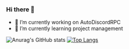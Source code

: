 ### Hi there 👋

- 🔭 I’m currently working on AutoDiscordRPC
- 🌱 I’m currently learning project management



![Anurag's GitHub stats](https://github-readme-stats.vercel.app/api?username=vtrembo&show_icons=true&count_private=true&text_color=CFCFCF&bg_color=000000)
[![Top Langs](https://github-readme-stats.vercel.app/api/top-langs/?username=vtrembo&layout=compact&text_color=CFCFCF&bg_color=000000)](https://github.com/vtrembo/github-readme-stats)



<!--
**vtrembo/vtrembo** is a ✨ _special_ ✨ repository because its `README.md` (this file) appears on your GitHub profile.

Here are some ideas to get you started:

- 🔭 I’m currently working on ...
- 🌱 I’m currently learning ...
- 👯 I’m looking to collaborate on ...
- 🤔 I’m looking for help with ...
- 💬 Ask me about ...
- 📫 How to reach me: ...
- 😄 Pronouns: ...
- ⚡ Fun fact: ...
-->
